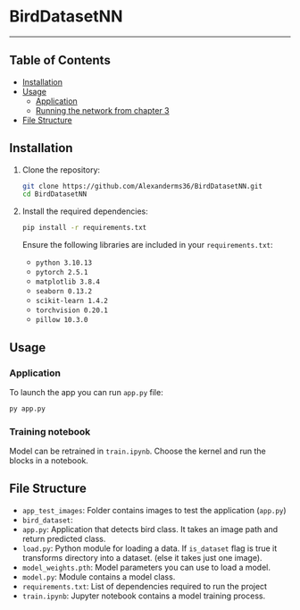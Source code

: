 # BirdDatasetNN

---

## Table of Contents
- [Installation](#installation)
- [Usage](#usage)
  - [Application](#Application)
  - [Running the network from chapter 3](#running-the-chapter3)
- [File Structure](#file-structure)

## Installation

1. Clone the repository:
   ```bash
   git clone https://github.com/Alexanderms36/BirdDatasetNN.git
   cd BirdDatasetNN
   ```

2. Install the required dependencies:
   ```bash
   pip install -r requirements.txt
   ```

   Ensure the following libraries are included in your `requirements.txt`:
   - `python 3.10.13`
   - `pytorch 2.5.1`
   - `matplotlib 3.8.4`
   - `seaborn 0.13.2`
   - `scikit-learn 1.4.2`
   - `torchvision 0.20.1`
   - `pillow 10.3.0`

## Usage

### Application

To launch the app you can run `app.py` file:

```bash
py app.py
```

### Training notebook

Model can be retrained in `train.ipynb`. Choose the kernel and run the blocks in a notebook.

## File Structure
 - `app_test_images`: Folder contains images to test the application (`app.py`)
 - `bird_dataset`: 
 - `app.py`: Application that detects bird class. It takes an image path and return predicted class.
 - `load.py`: Python module for loading a data. If `is_dataset` flag is true it transforms directory into a dataset. (else it takes just one image).
 - `model_weights.pth`: Model parameters you can use to load a model.
 - `model.py`: Module contains a model class.
 - `requirements.txt`: List of dependencies required to run the project
 - `train.ipynb`: Jupyter notebook contains a model training process.
